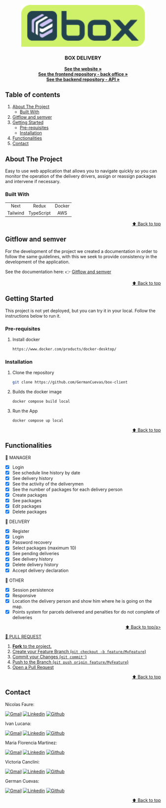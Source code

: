 <a name="home"></a>

<!-- INTRODUCTION -->

<div align="center">
  <a href="#">
    <img src="./public/img/logo_contenedor.png" alt="Logo" width="400">
  </a>

  <p align="center">
    <h3 align="center">BOX DELIVERY</h3>
    <a href="#"><strong>See the website »</strong></a>
    <br />
    <a href="https://github.com/GermanCuevas/box-client"><strong>See the frontend repository - back office »</strong></a>
    <br />
    <a href="https://github.com/GermanCuevas/box-nest-api"><strong>See the backend repository - API »</strong></a>
    <br />
  </p>
</div>

<!-- TABLE OF CONTENTS -->

## Table of contents

<ol>
  <li>
    <a href="#about-the-project">About The Project</a>
    <ul>
      <li><a href="#built-with">Built With</a></li>
    </ul>
  </li>
  <li><a href="#gitflow-and-semver">Gitflow and semver</a></li>
  <li>
    <a href="#getting-started">Getting Started</a>
    <ul>
      <li><a href="#pre-requisites">Pre-requisites</a></li>
      <li><a href="#installation">Installation</a></li>
    </ul>
  </li>
  <li><a href="#functionalities">Functionalities</a></li>
  <li><a href="#contact">Contact</a></li>
</ol>

<!-- ABOUT THE PROJECT -->

## About The Project

Easy to use web application that allows you to navigate quickly so you can monitor the operation of the delivery drivers, assign or reassign packages and intervene if necessary.

### Built With

|          |            |        |
| :------: | :--------: | :----: |
|   Next   |   Redux    | Docker |
| Tailwind | TypeScript |  AWS   |

<p align="right"><a href="#home">⬆ Back to top</a></p>

<!-- GITFLOW AND SEMVER -->

## Gitflow and semver

For the development of the project we created a documentation in order to follow the same guidelines, with this we seek to provide consistency in the development of the application.

See the documentation here: 👉 <a href="./gitflow-semver.md">Gitflow and semver</a>

<p align="right"><a href="#home">⬆ Back to top</a></p>

<!-- GETTING STARTED -->

## Getting Started

This project is not yet deployed, but you can try it in your local. Follow the instructions below to run it.

### Pre-requisites

1. Install docker
   ```sh
   https://www.docker.com/products/docker-desktop/
   ```

### Installation

1. Clone the repository
   ```sh
   git clone https://github.com/GermanCuevas/box-client
   ```
2. Builds the docker image
   ```sh
   docker compose build local
   ```
3. Run the App
   ```sh
   docker compose up local
   ```

<p align="right"><a href="#home">⬆ Back to top</a></p>

<!-- FUNCTIONALITIES -->

## Functionalities

🔹 MANAGER

- [x] Login
- [x] See schedule line history by date
- [x] See delivery history
- [x] See the activity of the deliverymen
- [x] See the number of packages for each delivery person
- [x] Create packages
- [x] See packages
- [x] Edit packages
- [x] Delete packages

🔹 DELIVERY

- [x] Register
- [x] Login
- [x] Password recovery
- [x] Select packages (maximum 10)
- [x] See pending deliveries
- [x] See delivery history
- [x] Delete delivery history
- [x] Accept delivery declaration

🔹 OTHER

- [x] Session persistence
- [x] Responsive
- [x] Location the delivery person and show him where he is going on the map.
- [x] Points system for parcels delivered and penalties for do not complete of deliveries

<p align="right"><a href="#home">⬆ Back to top/a></p>

🔹 PULL REQUEST

1. **Fork** to the project.
2. Create your Feature Branch (`git checkout -b feature/MyFeature`)
3. Commit your Changes (`git commit'`)
4. Push to the Branch (`git push origin feature/MyFeature`)
5. Open a Pull Request

<p align="right"><a href="#home">⬆ Back to top</a></p>

<!-- CONTACT -->

## Contact

<p align="left">
  <p>Nicolas Faure:</p>
  <a href="mailto:faureee89@gmail.com" target="_blank" rel="noopener noreferrer">
    <img alt="Gmail" title="gmail" src="https://custom-icon-badges.demolab.com/badge/-faureee89@gmail.com-red?style=for-the-badge&logo=mention&logoColor=white"/></a>
  <a href="https://www.linkedin.com/in/nicol%C3%A1s-david-faure-b023ba240/" target="_blank" rel="noopener noreferrer">
    <img alt="Linkedin" title="linkedin" src="https://custom-icon-badges.demolab.com/badge/-Linkedin-blue?style=for-the-badge&logoColor=white&logo=linkedin"/></a>
  <a href="https://github.com/Nicolás Faure" target="_blank" rel="noopener noreferrer">
    <img alt="Github" title="Github" src="https://custom-icon-badges.demolab.com/badge/-Github-grey?style=for-the-badge&logoColor=white&logo=github"/></a>

  <p>Ivan Lucana:</p>
  <a href="mailto:ivanlucana6@gmail.com" target="_blank" rel="noopener noreferrer">
    <img alt="Gmail" title="gmail" src="https://custom-icon-badges.demolab.com/badge/-ivanlucana6@gmail.com-red?style=for-the-badge&logo=mention&logoColor=white"/></a>
  <a href="https://www.linkedin.com/in/rafamojica/" target="_blank" rel="noopener noreferrer">
    <img alt="Linkedin" title="linkedin" src="https://custom-icon-badges.demolab.com/badge/-Linkedin-blue?style=for-the-badge&logoColor=white&logo=linkedin"/></a>
  <a href="https://github.com/IvoDev28" target="_blank" rel="noopener noreferrer">
    <img alt="Github" title="Github" src="https://custom-icon-badges.demolab.com/badge/-Github-grey?style=for-the-badge&logoColor=white&logo=github"/></a>

  <p>Maria Florencia Martinez:</p>
  <a href="mailto:martinez.mf.92@gmail.com" target="_blank" rel="noopener noreferrer">
    <img alt="Gmail" title="gmail" src="https://custom-icon-badges.demolab.com/badge/-martinez.mf.92@gmail.com-red?style=for-the-badge&logo=mention&logoColor=white"/></a>
  <a href="https://www.linkedin.com/in/florencia-martinez92/" target="_blank" rel="noopener noreferrer">
    <img alt="Linkedin" title="linkedin" src="https://custom-icon-badges.demolab.com/badge/-Linkedin-blue?style=for-the-badge&logoColor=white&logo=linkedin"/></a>
  <a href="https://github.com/flormartinez92" target="_blank" rel="noopener noreferrer">
    <img alt="Github" title="Github" src="https://custom-icon-badges.demolab.com/badge/-Github-grey?style=for-the-badge&logoColor=white&logo=github"/></a>

  <p>Victoria Canclini:</p>
  <a href="mailto:vikicanclini@gmail.com" target="_blank" rel="noopener noreferrer">
    <img alt="Gmail" title="gmail" src="https://custom-icon-badges.demolab.com/badge/-vikicanclini@gmail.com-red?style=for-the-badge&logo=mention&logoColor=white"/></a>
  <a href="www.linkedin.com/in/victoriacanclini" target="_blank" rel="noopener noreferrer">
    <img alt="Linkedin" title="linkedin" src="https://custom-icon-badges.demolab.com/badge/-Linkedin-blue?style=for-the-badge&logoColor=white&logo=linkedin"/></a>
  <a href="https://github.com/VictoriaCanclini" target="_blank" rel="noopener noreferrer">
    <img alt="Github" title="Github" src="https://custom-icon-badges.demolab.com/badge/-Github-grey?style=for-the-badge&logoColor=white&logo=github"/></a>

  <p>German Cuevas:</p>
  <a href="mailto:german.1990.cuevas@gmail.com" target="_blank" rel="noopener noreferrer">
    <img alt="Gmail" title="gmail" src="https://custom-icon-badges.demolab.com/badge/-german.1990.cuevas@gmail.com-red?style=for-the-badge&logo=mention&logoColor=white"/></a>
  <a href="https://www.linkedin.com/in/german-cuevas-/" target="_blank" rel="noopener noreferrer">
    <img alt="Linkedin" title="linkedin" src="https://custom-icon-badges.demolab.com/badge/-Linkedin-blue?style=for-the-badge&logoColor=white&logo=linkedin"/></a>
  <a href="https://github.com/GermanCuevas" target="_blank" rel="noopener noreferrer">
    <img alt="Github" title="Github" src="https://custom-icon-badges.demolab.com/badge/-Github-grey?style=for-the-badge&logoColor=white&logo=github"/></a>
</p>

<p align="right"><a href="#home">⬆ Back to top</a></p>
